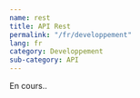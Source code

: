 ```yaml
---
name: rest
title: API Rest
permalink: "/fr/developpement"
lang: fr
category: Developpement
sub-category: API
---
```


En cours..